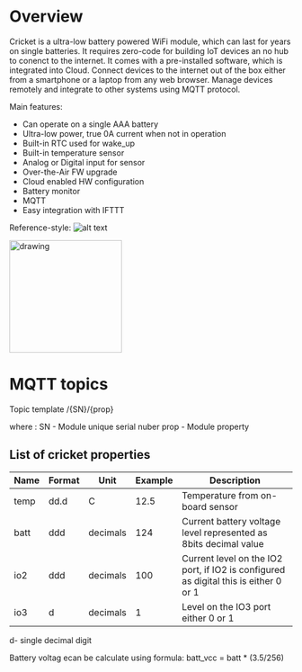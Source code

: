 # Overview

Cricket is a ultra-low battery powered WiFi module, which can last for years on single batteries. 
It requires zero-code for building IoT devices an no hub to conenct to the internet.
It comes with a pre-installed software, which is integrated into Cloud. 
Connect devices to the internet out of the box either from a smartphone or a laptop from any web browser. 
Manage devices remotely and integrate to other systems using MQTT protocol. 


Main features:
* Can operate on a single AAA battery
* Ultra-low power, true 0A current when not in operation
* Built-in RTC used for wake_up
* Built-in temperature sensor
* Analog or Digital input for sensor
* Over-the-Air FW upgrade
* Cloud enabled HW configuration
* Battery monitor
* MQTT
* Easy integration with IFTTT


Reference-style: 
![alt text][cricket_overview]

<img src="https://github.com/thingsonedge/cricket/blob/master/gfx/UseCases.png" alt="drawing" width="200"/>

[cricket_overview]: https://github.com/thingsonedge/cricket/blob/master/gfx/UseCases.png "Logo Title Text 2"


# MQTT topics 

Topic template
/{SN}/{prop}

where :
SN    - Module unique serial nuber 
prop  - Module property

## List of cricket properties


|Name   | Format | Unit | Example  | Description  | 
|---|---|---|---|---|
| temp | dd.d | C | 12.5  | Temperature from on-board sensor  |
| batt  | ddd  | decimals  | 124  | Current battery voltage level represented as 8bits decimal value  |
| io2  | ddd | decimals  | 100  | Current level on the IO2 port, if IO2 is configured as digital this is either 0 or 1  |
| io3  | d | decimals  | 1  | Level on the IO3 port either 0 or 1  |

d- single decimal digit

Battery voltag ecan be calculate using formula:
batt_vcc = batt * (3.5/256)


